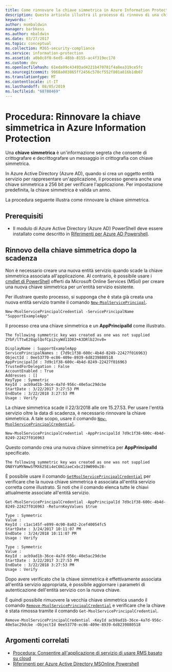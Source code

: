 ```yaml
---
title: Come rinnovare la chiave simmetrica in Azure Information Protection
description: Questo articolo illustra il processo di rinnovo di una chiave simmetrica in Azure Information Protection.
keywords: ''
author: msmbaldwin
manager: barbkess
ms.author: mbaldwin
ms.date: 03/27/2017
ms.topic: conceptual
ms.collection: M365-security-compliance
ms.service: information-protection
ms.assetid: a0b8c8f0-6ed5-48bb-8155-ac4f319ec178
ms.custom: dev
ms.openlocfilehash: 61eda99c43493ad4221b470781f4a8ea319ce5fc
ms.sourcegitcommit: 9968a003865ff2456c570cf552f801a816b1db07
ms.translationtype: MT
ms.contentlocale: it-IT
ms.lasthandoff: 08/05/2019
ms.locfileid: "68788469"
---
```

# <a name="how-to-renew-the-symmetric-key-in-azure-information-protection"></a>Procedura: Rinnovare la chiave simmetrica in Azure Information Protection

Una **chiave simmetrica** è un'informazione segreta che consente di crittografare e decrittografare un messaggio in crittografia con chiave simmetrica.  

In Azure Active Directory (Azure AD), quando si crea un oggetto entità servizio per rappresentare un'applicazione, il processo genera anche una chiave simmetrica a 256 bit per verificare l'applicazione. Per impostazione predefinita, la chiave simmetrica è valida un anno. 

La procedura seguente illustra come rinnovare la chiave simmetrica. 

## <a name="prerequisites"></a>Prerequisiti

* Il modulo di Azure Active Directory (Azure AD) PowerShell deve essere installato come descritto in [Riferimenti per Azure AD Powershell](https://docs.microsoft.com/powershell/msonline/).


## <a name="renewing-the-symmetric-key-after-expiry"></a>Rinnovo della chiave simmetrica dopo la scadenza

Non è necessario creare una nuova entità servizio quando scade la chiave simmetrica associata all'applicazione. Al contrario, è possibile usare i [cmdlet di PowerShell](https://docs.microsoft.com/powershell/module/msonline) offerti da Microsoft Online Services (MSol) per creare una nuova chiave simmetrica per un'entità servizio esistente.

Per illustrare questo processo, si supponga che è stata già creata una nuova entità servizio tramite il comando [`New-MsolServicePrincipal`](https://docs.microsoft.com/powershell/msonline/v1/new-msolserviceprincipalcredential).

```
New-MsolServicePrincipalCredential -ServicePrincipalName "SupportExampleApp"
```

Il processo crea una chiave simmetrica e un **AppPrincipalId** come illustrato.

```
The following symmetric key was created as one was not supplied
ZYbF/lTtwE28qplQofCpi2syWd11D83+A3DRlb2Jnv8=

DisplayName : SupportExampleApp
ServicePrincipalNames : {7d9c1f38-600c-4b4d-8249-22427f016963}
ObjectId : 0ee53770-ec86-409e-8939-6d8239880518
AppPrincipalId : 7d9c1f38-600c-4b4d-8249-22427f016963
TrustedForDelegation : False
AccountEnabled : True
Addresses : []
KeyType : Symmetric
KeyId : acb9ad1b-36ce-4a7d-956c-40e5ac29dcbe
StartDate : 3/22/2017 3:27:53 PM
EndDate : 3/22/2018 3:27:53 PM
Usage : Verify
```

La chiave simmetrica scade il 22/3/2018 alle ore 15.27.53. Per usare l'entità servizio oltre la data di scadenza, è necessario rinnovare la chiave simmetrica. A tale scopo, usare il comando [`New-MsolServicePrincipalCredential`](https://docs.microsoft.com/powershell/msonline/v1/new-msolserviceprincipalcredential). 

```
New-MsolServicePrincipalCredential -AppPrincipalId 7d9c1f38-600c-4b4d-8249-22427f016963
```

Questo comando crea una nuova chiave simmetrica per **AppPrincipalId** specificato.

```
The following symmetric key was created as one was not supplied ON8YYaMYNmwSfMX625Ei4eC6N1zaeCxbc219W090v28-
```
È possibile usare il comando [`GetMsolServicePrincipalCredential`](https://docs.microsoft.com/powershell/msonline/v1/get-msolserviceprincipalcredential) per verificare che la nuova chiave simmetrica è associata all'entità servizio corretta come illustrato. Si noti che il comando elenca tutte le chiavi attualmente associate all'entità servizio.

```
Get-MsolServicePrincipalCredential -AppPrincipalId 7d9c1f38-600c-4b4d-8249-22427f016963 -ReturnKeyValues $true

Type : Symmetric
Value :
KeyId : c1ac145f-e899-4c90-8a02-2cef40054fc5
StartDate : 3/24/2017 10:11:07 PM
EndDate : 3/24/2018 10:11:07 PM
Usage : Verify

Type : Symmetric
Value :
KeyId : acb9ad1b-36ce-4a7d-956c-40e5ac29dcbe
StartDate : 3/22/2017 3:27:53 PM
EndDate : 3/22/2018 3:27:53 PM
Usage : Verify
```

Dopo avere verificato che la chiave simmetrica è effettivamente associata all'entità servizio appropriata, è possibile aggiornare i parametri di autenticazione dell'entità servizio con la nuova chiave. 

È quindi possibile rimuovere la vecchia chiave simmetrica usando il comando [`Remove-MsolServicePrincipalCredential`](https://docs.microsoft.com/powershell/msonline/v1/remove-msolserviceprincipalcredential) e verificare che la chiave è stata rimossa tramite il comando `Get-MsolServicePrincipalCredential`.

```
Remove-MsolServicePrincipalCredential -KeyId acb9ad1b-36ce-4a7d-956c-40e5ac29dcbe -ObjectId 0ee53770-ec86-409e-8939-6d8239880518
```

## <a name="related-topics"></a>Argomenti correlati

* [Procedura: Consentire all'applicazione di servizio di usare RMS basato su cloud](how-to-use-file-api-with-aadrm-cloud.md)
* [Riferimenti per Azure Active Directory MSOnline Powershell](https://docs.microsoft.com/powershell/msonline/)
